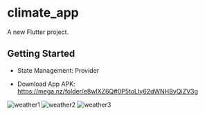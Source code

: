 # climate_app

A new Flutter project.

## Getting Started

- State Management: Provider

- Download App APK: https://mega.nz/folder/e8wlXZ6Q#0P5toLIy62dWNHByQiZV3g

![weather1](https://user-images.githubusercontent.com/81006076/173388627-8105a35a-1396-41a2-aca2-54ef2e6112f0.gif)
![weather2](https://user-images.githubusercontent.com/81006076/173388657-4d407196-8bd5-4532-a491-6ec42ce3b226.gif)
![weather3](https://user-images.githubusercontent.com/81006076/173388682-f62ea891-7a75-4143-899e-5cd5389f4b36.gif)

